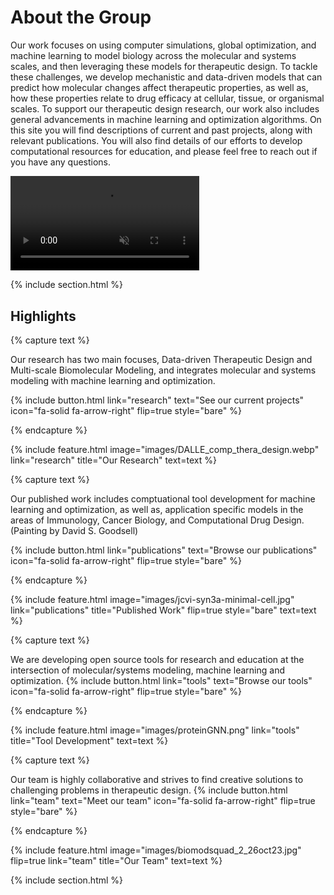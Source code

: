 ---
---
# About the Group

Our work focuses on using computer simulations, global optimization, and machine learning to model biology across the molecular and systems scales, and then leveraging these models for therapeutic design. To tackle these challenges, we develop mechanistic and data-driven models that can predict how molecular changes affect therapeutic properties, as well as, how these properties relate to drug efficacy at cellular, tissue, or organismal scales. To support our therapeutic design research, our work also includes general advancements in machine learning and optimization algorithms. On this site you will find descriptions of current and past projects, along with relevant publications. You will also find details of our efforts to develop computational resources for education, and please feel free to reach out if you have any questions.

<video autoplay muted plays-inline loop style="width: 60%">
  <source src="https://biomodsquad.org/images/biomodsquad.mp4" type="video/mp4">
</video>


{% include section.html %}

## Highlights

{% capture text %}

Our research has two main focuses, Data-driven Therapeutic Design and Multi-scale Biomolecular Modeling, and integrates molecular and systems modeling with machine learning and optimization. 

{%
  include button.html
  link="research"
  text="See our current projects"
  icon="fa-solid fa-arrow-right"
  flip=true
  style="bare"
%}

{% endcapture %}

{%
  include feature.html
  image="images/DALLE_comp_thera_design.webp"
  link="research"
  title="Our Research"
  text=text
%}

{% capture text %}

Our published work includes comptuational tool development for machine learning and optimization, as well as, application specific models in the areas of Immunology, Cancer Biology, and Computational Drug Design. (Painting by David S. Goodsell) 

{%
  include button.html
  link="publications"
  text="Browse our publications"
  icon="fa-solid fa-arrow-right"
  flip=true
  style="bare"
%}

{% endcapture %}

{%
  include feature.html
  image="images/jcvi-syn3a-minimal-cell.jpg"
  link="publications"
  title="Published Work"
  flip=true
  style="bare"
  text=text
%}

{% capture text %}

We are developing open source tools for research and education at the intersection of molecular/systems modeling, machine 
learning and optimization.
{%
  include button.html
  link="tools"
  text="Browse our tools"
  icon="fa-solid fa-arrow-right"
  flip=true
  style="bare"
%}

{% endcapture %}

{%
  include feature.html
  image="images/proteinGNN.png"
  link="tools"
  title="Tool Development"
  text=text
%}

{% capture text %}

Our team is highly collaborative and strives to find creative solutions to challenging problems in therapeutic design.
{%
  include button.html
  link="team"
  text="Meet our team"
  icon="fa-solid fa-arrow-right"
  flip=true
  style="bare"
%}

{% endcapture %}

{%
  include feature.html
  image="images/biomodsquad_2_26oct23.jpg"
  flip=true
  link="team"
  title="Our Team"
  text=text
%}

{% include section.html %}


